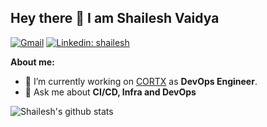 ## Hey there 👋 I am Shailesh Vaidya

[![Gmail](https://img.shields.io/badge/-Gmail-c14438?style=flat&logo=Gmail&logoColor=white)](mailto:skimeer@gmail.com)
[![Linkedin: shailesh](https://img.shields.io/badge/-shailesh-blue?style=flat-square&logo=Linkedin&logoColor=white&link=https://www.linkedin.com/in/shaileshvaidya/)](https://www.linkedin.com/in/shaileshvaidya/)

**About me:**

- 🔭 I’m currently working on [CORTX](https://github.com/Seagate/cortx) as **DevOps Engineer**.
- 💬 Ask me about **CI/CD, Infra and DevOps**

![Shailesh's github stats](https://github-readme-stats.vercel.app/api?username=shailesh-vaidya&show_icons=true&hide_border=true&theme=dark)
